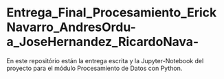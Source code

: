 # Entrega_Final_Procesamiento_ErickNavarro_AndresOrdu-a_JoseHernandez_RicardoNava-

En este repositório están la entrega escrita y la Jupyter-Notebook del proyecto para el módulo Procesamiento de Datos con Python.
